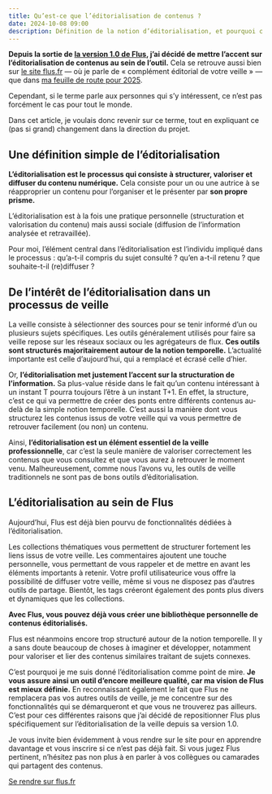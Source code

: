 ```yaml
---
title: Qu’est-ce que l’éditorialisation de contenus ?
date: 2024-10-08 09:00
description: Définition de la notion d’éditorialisation, et pourquoi c’est important pour votre veille.
---
```


**Depuis la sortie de [la version 1.0 de Flus](flus-un-point-zero.html), j’ai décidé de mettre l’accent sur l’éditorialisation de contenus au sein de l’outil.**
Cela se retrouve aussi bien sur [le site flus.fr](https://flus.fr/) — où je parle de « complément éditorial de votre veille » — que dans [ma feuille de route pour 2025](feuille-de-route-2025.html).

Cependant, si le terme parle aux personnes qui s’y intéressent, ce n’est pas forcément le cas pour tout le monde.

Dans cet article, je voulais donc revenir sur ce terme, tout en expliquant ce (pas si grand) changement dans la direction du projet.

## Une définition simple de l’éditorialisation

**L’éditorialisation est le processus qui consiste à structurer, valoriser et diffuser du contenu numérique.**
Cela consiste pour un ou une autrice à se réapproprier un contenu pour l’organiser et le présenter par **son propre prisme.**

L’éditorialisation est à la fois une pratique personnelle (structuration et valorisation du contenu) mais aussi sociale (diffusion de l’information analysée et retravaillée).

Pour moi, l’élément central dans l’éditorialisation est l’individu impliqué dans le processus : qu’a-t-il compris du sujet consulté ? qu’en a-t-il retenu ? que souhaite-t-il (re)diffuser ?

## De l’intérêt de l’éditorialisation dans un processus de veille

La veille consiste à sélectionner des sources pour se tenir informé d’un ou plusieurs sujets spécifiques.
Les outils généralement utilisés pour faire sa veille repose sur les réseaux sociaux ou les agrégateurs de flux.
**Ces outils sont structurés majoritairement autour de la notion temporelle.**
L’actualité importante est celle d’aujourd’hui, qui a remplacé et écrasé celle d’hier.

Or, **l’éditorialisation met justement l’accent sur la structuration de l’information.**
Sa plus-value réside dans le fait qu’un contenu intéressant à un instant T pourra toujours l’être à un instant T+1.
En effet, la structure, c’est ce qui va permettre de créer des ponts entre différents contenus au-delà de la simple notion temporelle.
C’est aussi la manière dont vous structurez les contenus issus de votre veille qui va vous permettre de retrouver facilement (ou non) un contenu.

Ainsi, **l’éditorialisation est un élément essentiel de la veille professionnelle**, car c’est la seule manière de valoriser correctement les contenus que vous consultez et que vous aurez à retrouver le moment venu.
Malheureusement, comme nous l’avons vu, les outils de veille traditionnels ne sont pas de bons outils d’éditorialisation.

## L’éditorialisation au sein de Flus

Aujourd’hui, Flus est déjà bien pourvu de fonctionnalités dédiées à l’éditorialisation.

Les collections thématiques vous permettent de structurer fortement les liens issus de votre veille.
Les commentaires ajoutent une touche personnelle, vous permettant de vous rappeler et de mettre en avant les éléments importants à retenir.
Votre profil utilisateurice vous offre la possibilité de diffuser votre veille, même si vous ne disposez pas d’autres outils de partage.
Bientôt, les tags créeront également des ponts plus divers et dynamiques que les collections.

**Avec Flus, vous pouvez déjà vous créer une bibliothèque personnelle de contenus éditorialisés.**

Flus est néanmoins encore trop structuré autour de la notion temporelle.
Il y a sans doute beaucoup de choses à imaginer et développer, notamment pour valoriser et lier des contenus similaires traitant de sujets connexes.

C’est pourquoi je me suis donné l’éditorialisation comme point de mire.
**Je vous assure ainsi un outil d’encore meilleure qualité, car ma vision de Flus est mieux définie.**
En reconnaissant également le fait que Flus ne remplacera pas vos autres outils de veille, je me concentre sur des fonctionnalités qui se démarqueront et que vous ne trouverez pas ailleurs.
C’est pour ces différentes raisons que j’ai décidé de repositionner Flus plus spécifiquement sur l’éditorialisation de la veille depuis sa version 1.0.

Je vous invite bien évidemment à vous rendre sur le site pour en apprendre davantage et vous inscrire si ce n’est pas déjà fait.
Si vous jugez Flus pertinent, n’hésitez pas non plus à en parler à vos collègues ou camarades qui partagent des contenus.

<p class="text--center">
    <a class="button button--primary" href="https://flus.fr">
        Se rendre sur flus.fr
    </a>
</p>
